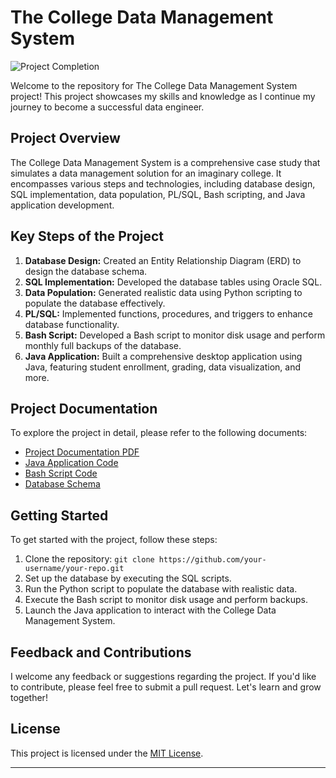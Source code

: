 # The College Data Management System

![Project Completion](https://img.shields.io/badge/Project%20Completion-100%25-brightgreen)

Welcome to the repository for The College Data Management System project! This project showcases my skills and knowledge as I continue my journey to become a successful data engineer.

## Project Overview

The College Data Management System is a comprehensive case study that simulates a data management solution for an imaginary college. It encompasses various steps and technologies, including database design, SQL implementation, data population, PL/SQL, Bash scripting, and Java application development.

## Key Steps of the Project

1. **Database Design:** Created an Entity Relationship Diagram (ERD) to design the database schema.
2. **SQL Implementation:** Developed the database tables using Oracle SQL.
3. **Data Population:** Generated realistic data using Python scripting to populate the database effectively.
4. **PL/SQL:** Implemented functions, procedures, and triggers to enhance database functionality.
5. **Bash Script:** Developed a Bash script to monitor disk usage and perform monthly full backups of the database.
6. **Java Application:** Built a comprehensive desktop application using Java, featuring student enrollment, grading, data visualization, and more.

## Project Documentation

To explore the project in detail, please refer to the following documents:

- [Project Documentation PDF](https://github.com/al-ghaly/Data-Management-Case-Study/blob/main/Project%20Documentations.pdf)
- [Java Application Code]([link-to-your-java-application](https://github.com/al-ghaly/Data-Management-Case-Study/tree/main/Java%20Source%20Code))
- [Bash Script Code]([link-to-your-bash-script](https://github.com/al-ghaly/Data-Management-Case-Study/blob/main/Bash/backup.sh))
- [Database Schema]([link-to-your-database-schema](https://github.com/al-ghaly/Data-Management-Case-Study/blob/main/SQL/DB%20Scema.png))

## Getting Started

To get started with the project, follow these steps:

1. Clone the repository: `git clone https://github.com/your-username/your-repo.git`
2. Set up the database by executing the SQL scripts.
3. Run the Python script to populate the database with realistic data.
4. Execute the Bash script to monitor disk usage and perform backups.
5. Launch the Java application to interact with the College Data Management System.

## Feedback and Contributions

I welcome any feedback or suggestions regarding the project. If you'd like to contribute, please feel free to submit a pull request. Let's learn and grow together!

## License

This project is licensed under the [MIT License](https://github.com/al-ghaly/Data-Management-Case-Study/blob/main/LICENSE).

---
